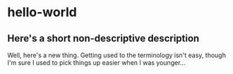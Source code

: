 # hello-world
Here's a short non-descriptive description
------------------------------------------
Well, here's a new thing. Getting used to the terminology isn't easy, though I'm sure I used to pick things up easier when I was younger...



